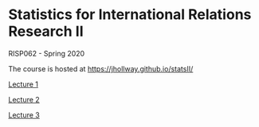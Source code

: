 Statistics for International Relations Research II
===============================

RISP062 - Spring 2020

The course is hosted at https://jhollway.github.io/statsII/

[Lecture 1](https://jhollway.github.io/statsII/STAT_L1_Refresher.html)

[Lecture 2](https://jhollway.github.io/statsII/STAT_L2_Modelling.html)

[Lecture 3](https://jhollway.github.io/statsII/STAT_L3_Assumptions.html)